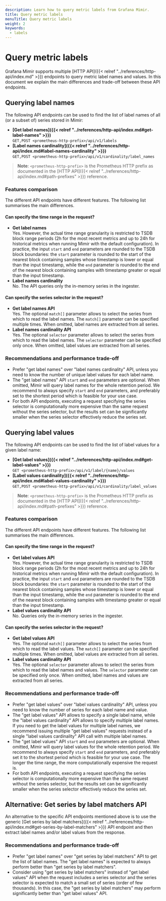 ```yaml
---
description: Learn how to query metric labels from Grafana Mimir.
title: Query metric labels
menuTitle: Query metric labels
weight: 2
keywords:
  - labels
---
```


# Query metric labels

Grafana Mimir supports multiple [HTTP API]({{< relref "../references/http-api/index.md" >}}) endpoints to query metric label names and values.
In this document we explain the main differences and trade-off between these API endpoints.

## Querying label names

The following API endpoints can be used to find the list of label names of all (or a subset of) series stored in Mimir:

- **[Get label names]({{< relref "../references/http-api/index.md#get-label-names" >}})**<br />
  `GET,POST <prometheus-http-prefix>/api/v1/labels`
- **[Label names cardinality]({{< relref "../references/http-api/index.md#label-names-cardinality" >}})**<br />
  `GET,POST <prometheus-http-prefix>/api/v1/cardinality/label_names`

> **Note**: `<prometheus-http-prefix>` is the Prometheus HTTP prefix as documented in the [HTTP API]({{< relref "../references/http-api/index.md#path-prefixes" >}}) reference.

### Features comparison

The different API endpoints have different features.
The following list summarises the main differences.

#### Can specify the time range in the request?

- **Get label names**<br />
  Yes. However, the actual time range granularity is restricted to TSDB block range periods (2h for the most recent metrics and up to 24h for historical metrics when running Mimir with the default configuration). In practice, the input `start` and `end` parameters are rounded to the TSDB block boundaries: the `start` parameter is rounded to the start of the nearest block containing samples whose timestamp is lower or equal than the input timestamp, while the `end` parameter is rounded to the end of the nearest block containing samples with timestamp greater or equal than the input timestamp.
- **Label names cardinality**<br />
  No. The API queries only the in-memory series in the ingester.

#### Can specify the series selector in the request?

- **Get label names API**<br />
  Yes. The optional `match[]` parameter allows to select the series from which to read the label names. The `match[]` parameter can be specified multiple times. When omitted, label names are extracted from all series.
- **Label names cardinality API**<br />
  Yes. The optional `selector` parameter allows to select the series from which to read the label names. The `selector` parameter can be specified only once. When omitted, label values are extracted from all series.

### Recommendations and performance trade-off

- Prefer "get label names" over "label names cardinality" API, unless you need to know the number of unique label values for each label name.
- The "get label names" API `start` and `end` parameters are optional. When omitted, Mimir will query label names for the whole retention period. We recommend to always specify `start` and `end` parameters, and preferably set to the shortest period which is feasible for your use case.
- For both API endpoints, executing a request specifying the series selector is computationally more expensive than the same request without the series selector, but the results set can be significantly smaller when the series selector effectively reduce the series set.

## Querying label values

The following API endpoints can be used to find the list of label values for a given label name:

- **[Get label values]({{< relref "../references/http-api/index.md#get-label-values" >}})**<br />
  `GET <prometheus-http-prefix>/api/v1/label/{name}/values`
- **[Label values cardinality]({{< relref "../references/http-api/index.md#label-values-cardinality" >}})**<br />
  `GET,POST <prometheus-http-prefix>/api/v1/cardinality/label_values`

> **Note**: `<prometheus-http-prefix>` is the Prometheus HTTP prefix as documented in the [HTTP API]({{< relref "../references/http-api/index.md#path-prefixes" >}}) reference.

### Features comparison

The different API endpoints have different features.
The following list summarises the main differences.

#### Can specify the time range in the request?

- **Get label values API**<br />
  Yes. However, the actual time range granularity is restricted to TSDB block range periods (2h for the most recent metrics and up to 24h for historical metrics when running Mimir with the default configuration). In practice, the input `start` and `end` parameters are rounded to the TSDB block boundaries: the `start` parameter is rounded to the start of the nearest block containing samples whose timestamp is lower or equal than the input timestamp, while the `end` parameter is rounded to the end of the nearest block containing samples with timestamp greater or equal than the input timestamp.
- **Label values cardinality API**<br />
  No. Queries only the in-memory series in the ingester.

#### Can specify the series selector in the request?

- **Get label values API**<br />
  Yes. The optional `match[]` parameter allows to select the series from which to read the label values. The `match[]` parameter can be specified multiple times. When omitted, label values are extracted from all series.
- **Label values cardinality API**<br />
  Yes. The optional `selector` parameter allows to select the series from which to read the label names and values. The `selector` parameter can be specified only once. When omitted, label names and values are extracted from all series.

### Recommendations and performance trade-off

- Prefer "get label values" over "label values cardinality" API, unless you need to know the number of series for each label name and value.
- The "get label values" API allows to specify a single label name, while the "label values cardinality" API allows to specify multiple label names. If you need to get the label values for multiple label names, we recommend issuing multiple "get label values" requests instead of a single "label values cardinality" API call with multiple label names.
- The "get label values" API `start` and `end` parameters are optional. When omitted, Mimir will query label values for the whole retention period. We recommend to always specify `start` and `end` parameters, and preferably set it to the shortest period which is feasible for your use case. The longer the time range, the more computationally expensive the request is.
- For both API endpoints, executing a request specifying the series selector is computationally more expensive than the same request without the series selector, but the results set can be significantly smaller when the series selector effectively reduce the series set.

## Alternative: Get series by label matchers API

An alternative to the specific API endpoints mentioned above is to use the generic [Get series by label matchers]({{< relref "../references/http-api/index.md#get-series-by-label-matchers" >}}) API endpoint and then extract label names and/or label values from the response.

### Recommendations and performance trade-off

- Prefer "get label names" over "get series by label matchers" API to get the list of label names. The "get label names" is expected to always perform better than "get series by label matchers".
- Consider using "get series by label matchers" instead of "get label values" API when the request includes a series selector and the series selector is expected to match a small set of series (order of few thousands). In this case, the "get series by label matchers" may perform significantly better than "get label values" API.
